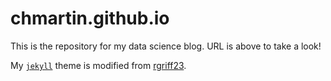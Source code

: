 # chmartin.github.io

This is the repository for my data science blog. URL is above to take a look!

My [`jekyll`](http://jekyllrb.com/) theme is modified from [rgriff23](https://rgriff23.github.io).
